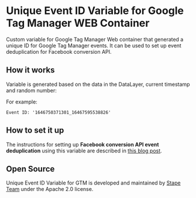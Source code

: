 # Unique Event ID Variable for Google Tag Manager WEB Container 

Custom variable for Google Tag Manager Web container that generated a unique ID for Google Tag Manager events. 
It can be used to set up event deduplication for Facebook conversion API.


## How it works

Variable is generated based on the data in the DataLayer, current timestamp and random number:

For example:
```
Event ID: '1646750371301_16467595538826'
```

## How to set it up

The instructions for setting up **Facebook conversion API event deduplication** using this variable are described in [this blog post](https://stape.io/how-to-set-up-facebook-event-deduplication-in-google-tag-manager/).


## Open Source

Unique Event ID Variable for GTM is developed and maintained by [Stape Team](https://stape.io/) under the Apache 2.0 license.
